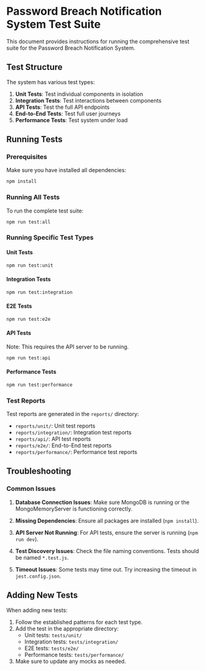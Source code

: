 # Password Breach Notification System Test Suite

This document provides instructions for running the comprehensive test suite for the Password Breach Notification System.

## Test Structure

The system has various test types:

1. **Unit Tests**: Test individual components in isolation
2. **Integration Tests**: Test interactions between components
3. **API Tests**: Test the full API endpoints
4. **End-to-End Tests**: Test full user journeys
5. **Performance Tests**: Test system under load

## Running Tests

### Prerequisites

Make sure you have installed all dependencies:

```bash
npm install
```

### Running All Tests

To run the complete test suite:

```bash
npm run test:all
```

### Running Specific Test Types

#### Unit Tests

```bash
npm run test:unit
```

#### Integration Tests

```bash
npm run test:integration
```

#### E2E Tests

```bash
npm run test:e2e
```

#### API Tests

Note: This requires the API server to be running.

```bash
npm run test:api
```

#### Performance Tests

```bash
npm run test:performance
```

### Test Reports

Test reports are generated in the `reports/` directory:

- `reports/unit/`: Unit test reports
- `reports/integration/`: Integration test reports
- `reports/api/`: API test reports
- `reports/e2e/`: End-to-End test reports
- `reports/performance/`: Performance test reports

## Troubleshooting

### Common Issues

1. **Database Connection Issues**: Make sure MongoDB is running or the MongoMemoryServer is functioning correctly.

2. **Missing Dependencies**: Ensure all packages are installed (`npm install`).

3. **API Server Not Running**: For API tests, ensure the server is running (`npm run dev`).

4. **Test Discovery Issues**: Check the file naming conventions. Tests should be named `*.test.js`.

5. **Timeout Issues**: Some tests may time out. Try increasing the timeout in `jest.config.json`.

## Adding New Tests

When adding new tests:

1. Follow the established patterns for each test type.
2. Add the test in the appropriate directory:
   - Unit tests: `tests/unit/`
   - Integration tests: `tests/integration/`
   - E2E tests: `tests/e2e/`
   - Performance tests: `tests/performance/`
3. Make sure to update any mocks as needed.
